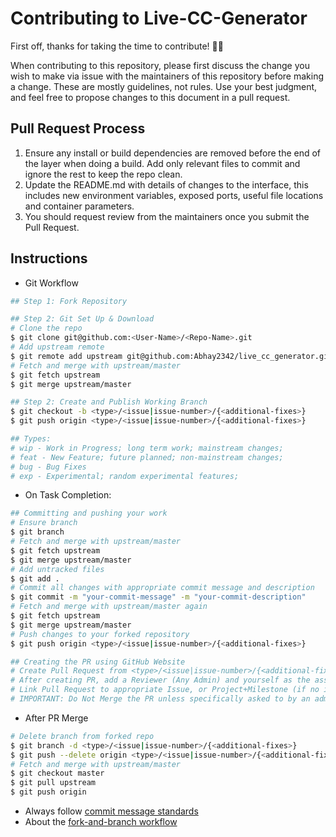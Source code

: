 # Contributing to Live-CC-Generator

First off, thanks for taking the time to contribute! 🎉🎉

When contributing to this repository, please first discuss the change you wish to make via issue with the maintainers of this repository before making a change. These are mostly guidelines, not rules. Use your best judgment, and feel free to propose changes to this document in a pull request.

## Pull Request Process

1. Ensure any install or build dependencies are removed before the end of the layer when doing a
   build. Add only relevant files to commit and ignore the rest to keep the repo clean.
2. Update the README.md with details of changes to the interface, this includes new environment
   variables, exposed ports, useful file locations and container parameters.
3. You should request review from the maintainers once you submit the Pull Request.

## Instructions

- Git Workflow

```bash
## Step 1: Fork Repository

## Step 2: Git Set Up & Download
# Clone the repo
$ git clone git@github.com:<User-Name>/<Repo-Name>.git
# Add upstream remote
$ git remote add upstream git@github.com:Abhay2342/live_cc_generator.git
# Fetch and merge with upstream/master
$ git fetch upstream
$ git merge upstream/master

## Step 2: Create and Publish Working Branch
$ git checkout -b <type>/<issue|issue-number>/{<additional-fixes>}
$ git push origin <type>/<issue|issue-number>/{<additional-fixes>}

## Types:
# wip - Work in Progress; long term work; mainstream changes;
# feat - New Feature; future planned; non-mainstream changes;
# bug - Bug Fixes
# exp - Experimental; random experimental features;
```

- On Task Completion:

```bash
## Committing and pushing your work
# Ensure branch
$ git branch
# Fetch and merge with upstream/master
$ git fetch upstream
$ git merge upstream/master
# Add untracked files
$ git add .
# Commit all changes with appropriate commit message and description
$ git commit -m "your-commit-message" -m "your-commit-description"
# Fetch and merge with upstream/master again
$ git fetch upstream
$ git merge upstream/master
# Push changes to your forked repository
$ git push origin <type>/<issue|issue-number>/{<additional-fixes>}

## Creating the PR using GitHub Website
# Create Pull Request from <type>/<issue|issue-number>/{<additional-fixes>} branch in your forked repository to the master branch in the upstream repository
# After creating PR, add a Reviewer (Any Admin) and yourself as the assignee
# Link Pull Request to appropriate Issue, or Project+Milestone (if no issue created)
# IMPORTANT: Do Not Merge the PR unless specifically asked to by an admin.
```

- After PR Merge

```bash
# Delete branch from forked repo
$ git branch -d <type>/<issue|issue-number>/{<additional-fixes>}
$ git push --delete origin <type>/<issue|issue-number>/{<additional-fixes>}
# Fetch and merge with upstream/master
$ git checkout master
$ git pull upstream
$ git push origin
```

- Always follow [commit message standards](https://chris.beams.io/posts/git-commit/)
- About the [fork-and-branch workflow](https://blog.scottlowe.org/2015/01/27/using-fork-branch-git-workflow/)